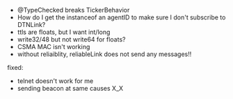 * @TypeChecked breaks TickerBehavior
* How do I get the instanceof an agentID to make sure I don't subscribe to DTNLink?
* ttls are floats, but I want int/long
* write32/48 but not write64 for floats?
* CSMA MAC isn't working
* without reliaiblity, reliableLink does not send any messages!!

fixed:
* telnet doesn't work for me
* sending beacon at same causes X_X